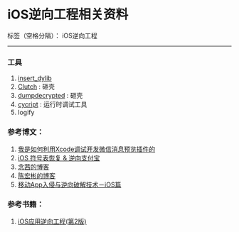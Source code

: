 # iOS逆向工程相关资料

标签（空格分隔）： iOS逆向工程

---
### 工具
1. [insert_dylib][3]
2. [Clutch][7] : 砸壳 
3. [dumpdecrypted][8] : 砸壳
4. [cycript](http://www.cycript.org) : 运行时调试工具
5. logify

### 参考博文：
1. [我是如何利用Xcode调试开发微信消息预览插件的][1]
2. [iOS 符号表恢复 & 逆向支付宝][2]
3. [念茜的博客][4]
4. [陈宏彬的博客][6]
5. [移动App入侵与逆向破解技术－iOS篇][9]

### 参考书籍：
1. [iOS应用逆向工程(第2版)][5]

[1]: https://www.zybuluo.com/corbinchen/note/295790
[2]: http://mp.weixin.qq.com/s?__biz=MjM5NTIyNTUyMQ==&mid=2709545175&idx=1&sn=1c080685fabf2f24269c6e544e9213d7&scene=0#wechat_redirect
[3]: https://github.com/Tyilo/insert_dylib
[4]: http://blog.csdn.net/yiyaaixuexi
[5]: http://share.weiyun.com/8e012b3caf44f29392a1bd4e89adecd5
[6]: http://alayshchen.github.io/archives/
[7]: https://github.com/KJCracks/Clutch
[8]: https://github.com/stefanesser/dumpdecrypted
[9]: http://mp.weixin.qq.com/s?__biz=MzA3NTYzODYzMg==&mid=2653577384&idx=1&sn=b44a9c9651bf09c5bea7e0337031c53c&scene=0#wechat_redirect 




